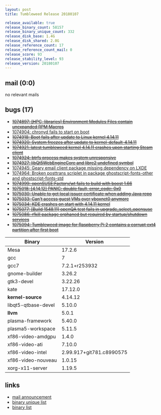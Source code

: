 ```yaml
---
layout: post
title: Tumbleweed Release 20180107

release_available: true
release_binary_count: 58157
release_binary_unique_count: 332
release_disk_base: 1.4G
release_disk_shared: 2.0G
release_reference_count: 17
release_reference_count_mail: 0
release_score: 93
release_stability_level: 93
release_version: 20180107
---
```


## mail (0:0)

no relevant mails

## bugs (17)

<!--more-->

- ~~[1074897: [HPC, libraries] Environment Modules Files contain unexpanded RPM Macros](https://bugzilla.opensuse.org/show_bug.cgi?id=1074897)~~
- [1074904: chronyd fails to start on boot](https://bugzilla.opensuse.org/show_bug.cgi?id=1074904)
- ~~[1074918: Boot fails after update to Linux kernel 4.14.11](https://bugzilla.opensuse.org/show_bug.cgi?id=1074918)~~
- ~~[1074920: System freezes after update to kernel-default-4.14.11](https://bugzilla.opensuse.org/show_bug.cgi?id=1074920)~~
- ~~[1074921: latest tumbleweed kernel 4.14.11 crashes upon starting Steam client](https://bugzilla.opensuse.org/show_bug.cgi?id=1074921)~~
- ~~[1074924: btrfs process makes system unresponsive](https://bugzilla.opensuse.org/show_bug.cgi?id=1074924)~~
- ~~[1074927: libQt5WebEngineCore and libre2 undefined symbol](https://bugzilla.opensuse.org/show_bug.cgi?id=1074927)~~
- [1074945: Geary email client package missing dependency on LXDE](https://bugzilla.opensuse.org/show_bug.cgi?id=1074945)
- [1074964: Broken posttrans scriplet in package ghostscript-fonts-other and ghostscript-fonts-std](https://bugzilla.opensuse.org/show_bug.cgi?id=1074964)
- ~~[1074999: openSUSE:Factory/wt fails to build with boost 1.66](https://bugzilla.opensuse.org/show_bug.cgi?id=1074999)~~
- ~~[1075018: [4.14.12] PANIC: double fault, error_code: 0x0](https://bugzilla.opensuse.org/show_bug.cgi?id=1075018)~~
- ~~[1075030: Unable to get local issuer certificate when adding Java repo](https://bugzilla.opensuse.org/show_bug.cgi?id=1075030)~~
- ~~[1075033: Can't access guest VMs over vboxnet0 anymore](https://bugzilla.opensuse.org/show_bug.cgi?id=1075033)~~
- ~~[1075034: KDE crashes on start with 4.14.11 kernel](https://bugzilla.opensuse.org/show_bug.cgi?id=1075034)~~
- ~~[1075077: [Build 1548.11] openQA test fails in upgrade_select_opensuse](https://bugzilla.opensuse.org/show_bug.cgi?id=1075077)~~
- ~~[1075086: rfkill package orphaned but required by startup/shutdown services](https://bugzilla.opensuse.org/show_bug.cgi?id=1075086)~~
- ~~[1075094: Tumbleweed image for Raspberry Pi 2 contains a corrupt ext4 partition after first boot](https://bugzilla.opensuse.org/show_bug.cgi?id=1075094)~~

Binary | Version
--- | ---
Mesa | 17.2.6
gcc | 7
gcc7 | 7.2.1+r253932
gnome-builder | 3.26.2
gtk3-devel | 3.22.26
kate | 17.12.0
**kernel-source** | 4.14.12
libqt5-qtbase-devel | 5.10.0
**llvm** | 5.0.1
plasma-framework | 5.40.0
plasma5-workspace | 5.11.5
xf86-video-amdgpu | 1.4.0
xf86-video-ati | 7.10.0
xf86-video-intel | 2.99.917+git781.c8990575
xf86-video-nouveau | 1.0.15
xorg-x11-server | 1.19.5

## links

- [mail announcement](https://lists.opensuse.org/opensuse-factory/2018-01/msg00173.html)
- [binary unique list](http://download.tumbleweed.boombatower.com/20180107/rpm.unique.list)
- [binary list](http://download.tumbleweed.boombatower.com/20180107/rpm.list)
